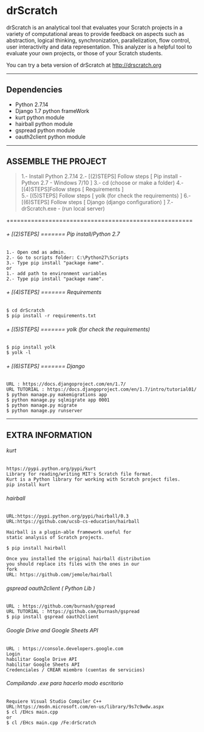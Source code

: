 drScratch
=========

drScratch is an analytical tool that evaluates your Scratch projects in a variety of computational areas to provide feedback on aspects such as abstraction, logical thinking, synchronization, parallelization, flow control, user interactivity and data representation. This analyzer is a helpful tool to evaluate your own projects, or those of your Scratch students.

You can try a beta version of drScratch at http://drscratch.org

------------------------------------

## Dependencies
 - Python 2.7.14
 - Django 1.7 python frameWork
 - kurt python module
 - hairball python module
 - gspread python module
 - oauth2client python module

------------------------------------

## ASSEMBLE THE PROJECT

>  1.- Install Python 2.7.14
>  2.- [(2)STEPS] Follow steps [ Pip install - Python 2.7 - Windows 7/10 ] 
>  3.- cd (choose or make a folder)
>  4.- [(4)STEPS]Follow steps [ Requirements ]  
>  5.- [(5)STEPS] Follow steps [ yolk (for check the requirements) ] 
>  6.- [(6)STEPS] Follow steps [ Django (django configuration) ] 
>  7.- drScratch.exe - (run local server) 

+====================================================

###### + [(2)STEPS] ======= Pip install/Python 2.7
```
1.- Open cmd as admin.
2.- Go to scripts folder: C:\Python27\Scripts
3.- Type pip install "package name".
or
1.- add path to environment variables
2.- Type pip install "package name".
```

###### + [(4)STEPS] ======= Requirements
```
$ cd drScratch
$ pip install -r requirements.txt
```

###### + [(5)STEPS] ======= yolk (for check the requirements)
```
$ pip install yolk
$ yolk -l
```

###### + [(6)STEPS] ======= Django
```
URL : https://docs.djangoproject.com/en/1.7/
URL TUTORIAL : https://docs.djangoproject.com/en/1.7/intro/tutorial01/
$ python manage.py makemigrations app
$ python manage.py sqlmigrate app 0001
$ python manage.py migrate
$ python manage.py runserver
```

------------------------------------

## EXTRA INFORMATION 

###### kurt
```
https://pypi.python.org/pypi/kurt
Library for reading/writing MIT's Scratch file format.
Kurt is a Python library for working with Scratch project files.
pip install kurt
```

###### hairball
```
URL:https://pypi.python.org/pypi/hairball/0.3
URL:https://github.com/ucsb-cs-education/hairball

Hairball is a plugin-able framework useful for 
static analysis of Scratch projects.

$ pip install hairball

Once you installed the original hairball distribution
you should replace its files with the ones in our
fork
URL: https://github.com/jemole/hairball
```

###### gspread oauth2client ( Python Lib )
```
URL : https://github.com/burnash/gspread
URL TUTORIAL : https://github.com/burnash/gspread
$ pip install gspread oauth2client 
```

###### Google Drive and Google Sheets API
```
URL : https://console.developers.google.com
Login
habilitar Google Drive API
habilitar Google Sheets API
Credenciales / CREAR miembro (cuentas de servicios)
```

###### Compilando .exe para hacerlo modo escritorio
```
Requiere Visual Studio Compiler C++ 
URL:https://msdn.microsoft.com/en-us/library/9s7c9wdw.aspx
$ cl /EHcs main.cpp 
or
$ cl /EHcs main.cpp /Fe:drScratch
```